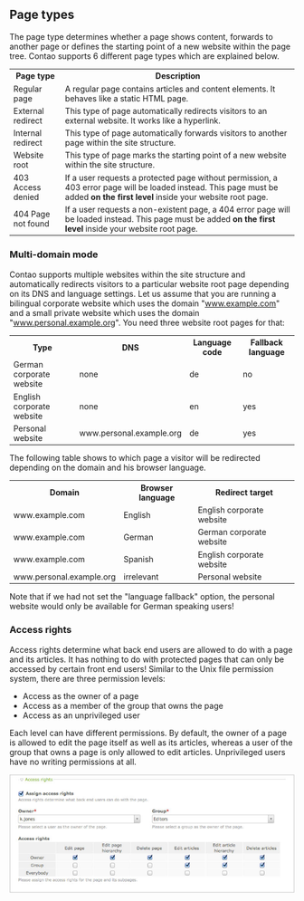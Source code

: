 ## Page types

The page type determines whether a page shows content, forwards to another page
or defines the starting point of a new website within the page tree. Contao
supports 6 different page types which are explained below.

<table>
<tr>
  <th>Page type</th>
  <th>Description</th>
</tr>
<tr>
  <td>Regular page</td>
  <td>A regular page contains articles and content elements. It behaves like a
      static HTML page.</td>
</tr>
<tr>
  <td>External redirect</td>
  <td>This type of page automatically redirects visitors to an external website.
      It works like a hyperlink.</td>
</tr>
<tr>
  <td>Internal redirect</td>
  <td>This type of page automatically forwards visitors to another page within
      the site structure.</td>
</tr>
<tr>
  <td>Website root</td>
  <td>This type of page marks the starting point of a new website within the
      site structure.</td>
</tr>
<tr>
  <td>403 Access denied</td>
  <td>If a user requests a protected page without permission, a 403 error page
      will be loaded instead. This page must be added <b>on the first level</b>
      inside your website root page.</td>
</tr>
<tr>
  <td>404 Page not found</td>
  <td>If a user requests a non-existent page, a 404 error page will be loaded
      instead. This page must be added <b>on the first level</b> inside your
      website root page.</td>
</tr>
</table>


### Multi-domain mode

Contao supports multiple websites within the site structure and automatically
redirects visitors to a particular website root page depending on its DNS and
language settings. Let us assume that you are running a bilingual corporate
website which uses the domain "www.example.com" and a small private website
which uses the domain "www.personal.example.org". You need three website root
pages for that:

<table>
<tr>
  <th>Type</th>
  <th>DNS</th>
  <th>Language code</th>
  <th>Fallback language</th>
</tr>
<tr>
  <td>German corporate website</td>
  <td>none</td>
  <td>de</td>
  <td>no</td>
</tr>
<tr>
  <td>English corporate website</td>
  <td>none</td>
  <td>en</td>
  <td>yes</td>
</tr>
<tr>
  <td>Personal website</td>
  <td>www.personal.example.org</td>
  <td>de</td>
  <td>yes</td>
</tr>
</table>

The following table shows to which page a visitor will be redirected depending
on the domain and his browser language.

<table>
<tr>
  <th>Domain</th>
  <th>Browser language</th>
  <th>Redirect target</th>
</tr>
<tr>
  <td>www.example.com</td>
  <td>English</td>
  <td>English corporate website</td>
</tr>
<tr>
  <td>www.example.com</td>
  <td>German</td>
  <td>German corporate website</td>
</tr>
<tr>
  <td>www.example.com</td>
  <td>Spanish</td>
  <td>English corporate website</td>
</tr>
<tr>
  <td>www.personal.example.org</td>
  <td>irrelevant</td>
  <td>Personal website</td>
</tr>
</table>

Note that if we had not set the "language fallback" option, the personal website
would only be available for German speaking users!


### Access rights

Access rights determine what back end users are allowed to do with a page and
its articles. It has nothing to do with protected pages that can only be
accessed by certain front end users! Similar to the Unix file permission system,
there are three permission levels:

* Access as the owner of a page
* Access as a member of the group that owns the page
* Access as an unprivileged user


Each level can have different permissions. By default, the owner of a page is
allowed to edit the page itself as well as its articles, whereas a user of the
group that owns a page is only allowed to edit articles. Unprivileged users have
no writing permissions at all.

![](images/access-rights.jpg)
